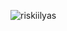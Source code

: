 <p align="left"> <img src="https://komarev.com/ghpvc/?username=fakinessol&label=Profile%20views&color=0e75b6&style=flat" alt="riskiilyas" /> </p>
